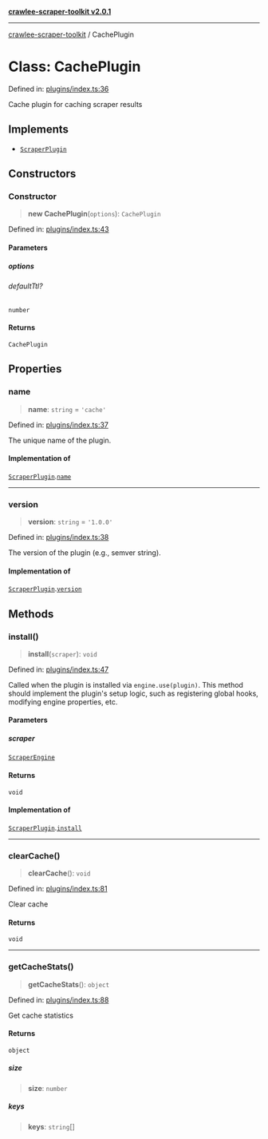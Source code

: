 [**crawlee-scraper-toolkit v2.0.1**](../README.md)

***

[crawlee-scraper-toolkit](../globals.md) / CachePlugin

# Class: CachePlugin

Defined in: [plugins/index.ts:36](https://github.com/devalexanderdaza/crawlee-scraper-toolkit/blob/main/src/plugins/index.ts#L36)

Cache plugin for caching scraper results

## Implements

- [`ScraperPlugin`](../interfaces/ScraperPlugin.md)

## Constructors

### Constructor

> **new CachePlugin**(`options`): `CachePlugin`

Defined in: [plugins/index.ts:43](https://github.com/devalexanderdaza/crawlee-scraper-toolkit/blob/main/src/plugins/index.ts#L43)

#### Parameters

##### options

###### defaultTtl?

`number`

#### Returns

`CachePlugin`

## Properties

### name

> **name**: `string` = `'cache'`

Defined in: [plugins/index.ts:37](https://github.com/devalexanderdaza/crawlee-scraper-toolkit/blob/main/src/plugins/index.ts#L37)

The unique name of the plugin.

#### Implementation of

[`ScraperPlugin`](../interfaces/ScraperPlugin.md).[`name`](../interfaces/ScraperPlugin.md#name)

***

### version

> **version**: `string` = `'1.0.0'`

Defined in: [plugins/index.ts:38](https://github.com/devalexanderdaza/crawlee-scraper-toolkit/blob/main/src/plugins/index.ts#L38)

The version of the plugin (e.g., semver string).

#### Implementation of

[`ScraperPlugin`](../interfaces/ScraperPlugin.md).[`version`](../interfaces/ScraperPlugin.md#version)

## Methods

### install()

> **install**(`scraper`): `void`

Defined in: [plugins/index.ts:47](https://github.com/devalexanderdaza/crawlee-scraper-toolkit/blob/main/src/plugins/index.ts#L47)

Called when the plugin is installed via `engine.use(plugin)`.
This method should implement the plugin's setup logic, such as
registering global hooks, modifying engine properties, etc.

#### Parameters

##### scraper

[`ScraperEngine`](../interfaces/ScraperEngine.md)

#### Returns

`void`

#### Implementation of

[`ScraperPlugin`](../interfaces/ScraperPlugin.md).[`install`](../interfaces/ScraperPlugin.md#install)

***

### clearCache()

> **clearCache**(): `void`

Defined in: [plugins/index.ts:81](https://github.com/devalexanderdaza/crawlee-scraper-toolkit/blob/main/src/plugins/index.ts#L81)

Clear cache

#### Returns

`void`

***

### getCacheStats()

> **getCacheStats**(): `object`

Defined in: [plugins/index.ts:88](https://github.com/devalexanderdaza/crawlee-scraper-toolkit/blob/main/src/plugins/index.ts#L88)

Get cache statistics

#### Returns

`object`

##### size

> **size**: `number`

##### keys

> **keys**: `string`[]
